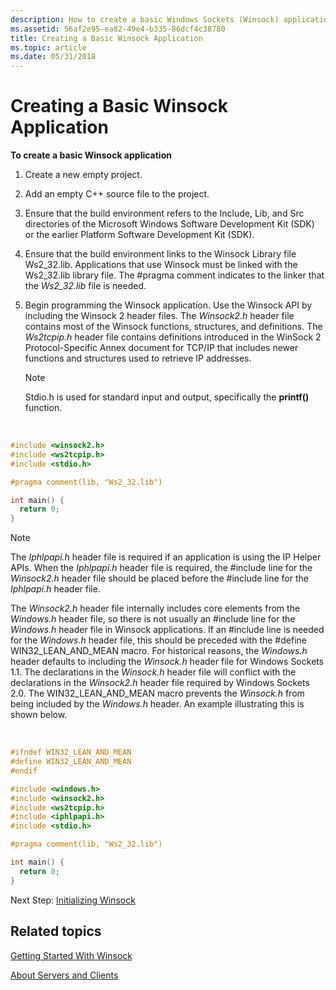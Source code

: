 ```yaml
---
description: How to create a basic Windows Sockets (Winsock) application.
ms.assetid: 56af2e95-ea82-49e4-b335-86dcf4c38780
title: Creating a Basic Winsock Application
ms.topic: article
ms.date: 05/31/2018
---
```


# Creating a Basic Winsock Application

**To create a basic Winsock application**

1.  Create a new empty project.
2.  Add an empty C++ source file to the project.
3.  Ensure that the build environment refers to the Include, Lib, and Src directories of the Microsoft Windows Software Development Kit (SDK) or the earlier Platform Software Development Kit (SDK).
4.  Ensure that the build environment links to the Winsock Library file Ws2\_32.lib. Applications that use Winsock must be linked with the Ws2\_32.lib library file. The \#pragma comment indicates to the linker that the *Ws2\_32.lib* file is needed.
5.  Begin programming the Winsock application. Use the Winsock API by including the Winsock 2 header files. The *Winsock2.h* header file contains most of the Winsock functions, structures, and definitions. The *Ws2tcpip.h* header file contains definitions introduced in the WinSock 2 Protocol-Specific Annex document for TCP/IP that includes newer functions and structures used to retrieve IP addresses.
    > [!Note]  
    > Stdio.h is used for standard input and output, specifically the **printf()** function.

     


```C++
#include <winsock2.h>
#include <ws2tcpip.h>
#include <stdio.h>

#pragma comment(lib, "Ws2_32.lib")

int main() {
  return 0;
}

```



> [!Note]
>
> The *Iphlpapi.h* header file is required if an application is using the IP Helper APIs. When the *Iphlpapi.h* header file is required, the \#include line for the *Winsock2.h* header file should be placed before the \#include line for the *Iphlpapi.h* header file.
>
> The *Winsock2.h* header file internally includes core elements from the *Windows.h* header file, so there is not usually an \#include line for the *Windows.h* header file in Winsock applications. If an \#include line is needed for the *Windows.h* header file, this should be preceded with the \#define WIN32\_LEAN\_AND\_MEAN macro. For historical reasons, the *Windows.h* header defaults to including the *Winsock.h* header file for Windows Sockets 1.1. The declarations in the *Winsock.h* header file will conflict with the declarations in the *Winsock2.h* header file required by Windows Sockets 2.0. The WIN32\_LEAN\_AND\_MEAN macro prevents the *Winsock.h* from being included by the *Windows.h* header. An example illustrating this is shown below.

 


```C++
#ifndef WIN32_LEAN_AND_MEAN
#define WIN32_LEAN_AND_MEAN
#endif

#include <windows.h>
#include <winsock2.h>
#include <ws2tcpip.h>
#include <iphlpapi.h>
#include <stdio.h>

#pragma comment(lib, "Ws2_32.lib")

int main() {
  return 0;
}

```



Next Step: [Initializing Winsock](initializing-winsock.md)

## Related topics

<dl> <dt>

[Getting Started With Winsock](getting-started-with-winsock.md)
</dt> <dt>

[About Servers and Clients](about-clients-and-servers.md)
</dt> </dl>

 

 



